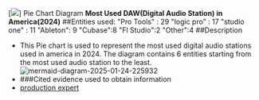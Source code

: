 [![](https://mermaid.ink/img/pako:eNo9UclqwzAQ_RUxpwRMsORdN5PQW2ghLYWii2IrjkDWGFmGpiH_XtnB0UnzNt4wd2iwVcBh0Ip47Y0iRxw9-RpVSw719-agO-2lIfXUaiQnL71GuyXakrpXTjdyw2KWboUl4Qn4cEg-Ec0ogHDCqhU32OmGDA4XnBYrPvolF616EnQl6rNRHq0ATl4h--ksxyDk5Yq8mVBpTgggE0H97q_KhSGFCEK_Xuo2LHef9QIC18_28G3VRU7GCxD2EaRy8ni62Qa4d5OKwOHUXYFfpBnDNA2t9OqgZedk_0IHaX8Q-9USRuB3-AVOc7qr8irJszxnRZynWQS30C_bVQnNKCtolRY5LcpHBH9LQrwrGWVVFZezIymSMgLVao_u-LzOcqTHP9NogDc?type=png)]
Pie Chart Diagram
**Most Used DAW(Digital Audio Station) in America(2024)**
##Entities used:
    "Pro Tools" : 29
    "logic pro" : 17
    "studio one" : 11
    "Ableton": 9
    "Cubase":8
    "Fl Studio":2
"Other":4
##Description
- This Pie chart is used to represent the most used digital audio stations used in america in 2024. The diagram contains 6 entities starting from the most used audio station to the least.
  ![mermaid-diagram-2025-01-24-225932](https://github.com/user-attachments/assets/f36e9018-d02e-4e98-84a9-f268b10fc081)
- ###Cited evidence used to obtain information
- [production expert](https://www.production-expert.com/production-expert-1/2023-daw-user-survey-the-results)
